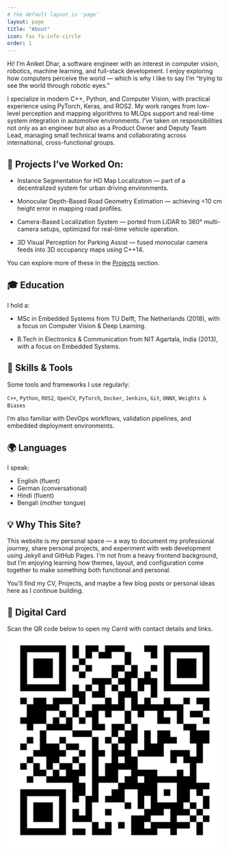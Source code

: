 ```yaml
---
# the default layout is 'page'
layout: page
title: "About"
icon: fas fa-info-circle
order: 1
---
```


<!-- > Add Markdown syntax content to file `_tabs/about.md`{: .filepath } and it will show up on this page.
#{: .prompt-tip } -->

Hi! I’m Aniket Dhar, a software engineer with an interest in computer vision, robotics, machine learning, and full-stack development. I enjoy exploring how computers perceive the world — which is why I like to say I'm “trying to see the world through robotic eyes.”

I specialize in modern C++, Python, and Computer Vision, with practical experience using PyTorch, Keras, and ROS2. My work ranges from low-level perception and mapping algorithms to MLOps support and real-time system integration in automotive environments. I’ve taken on responsibilities not only as an engineer but also as a Product Owner and Deputy Team Lead, managing small technical teams and collaborating across international, cross-functional groups.

## 🧰 Projects I’ve Worked On:
- Instance Segmentation for HD Map Localization — part of a decentralized system for urban driving environments.

- Monocular Depth-Based Road Geometry Estimation — achieving <10 cm height error in mapping road profiles.

- Camera-Based Localization System — ported from LiDAR to 360° multi-camera setups, optimized for real-time vehicle operation.

- 3D Visual Perception for Parking Assist — fused monocular camera feeds into 3D occupancy maps using C++14.

You can explore more of these in the [Projects](/projects/) section.

## 🎓 Education
I hold a:

- MSc in Embedded Systems from TU Delft, The Netherlands (2018), with a focus on Computer Vision & Deep Learning.

- B.Tech in Electronics & Communication from NIT Agartala, India (2013), with a focus on Embedded Systems.

## 🧠 Skills & Tools
Some tools and frameworks I use regularly:

`C++`, `Python`, `ROS2`, `OpenCV`, `PyTorch`, `Docker`, `Jenkins`, `Git`, `ONNX`, `Weights & Biases`

I’m also familiar with DevOps workflows, validation pipelines, and embedded deployment environments.

## 🌍 Languages
I speak:

- English (fluent)
- German (conversational)
- Hindi (fluent)
- Bengali (mother tongue)

## 💡 Why This Site?
This website is my personal space — a way to document my professional journey, share personal projects, and experiment with web development using Jekyll and GitHub Pages. I'm not from a heavy frontend background, but I’m enjoying learning how themes, layout, and configuration come together to make something both functional and personal. 

You'll find my CV, Projects, and maybe a few blog posts or personal ideas here as I continue building.

## 📇 Digital Card
Scan the QR code below to open my Carrd with contact details and links.
![QR code linking to my digital introduction card](/assets/avatar/qr-code.png)
